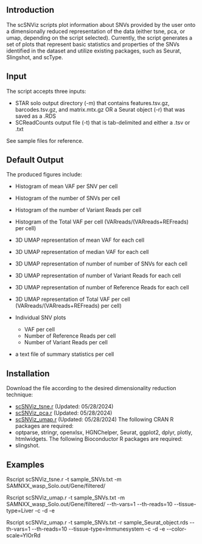 ## Introduction
The scSNViz scripts plot information about SNVs provided by the user onto a
dimensionally reduced representation of the data (either tsne, pca, or umap,
depending on the script selected). Currently, the script generates a set of 
plots that represent basic statistics and properties of the SNVs identified
in the dataset and utilize existing packages, such as Seurat, Slingshot, and scType.
 
## Input
The script accepts three inputs:
- STAR solo output directory (-m) that contains features.tsv.gz, barcodes.tsv.gz, and matrix.mtx.gz OR a Seurat object (-r) that was saved as a .RDS
- SCReadCounts output file (-t) that is tab-delimited and either a .tsv or .txt

See sample files for reference.

## Default Output
The produced figures include:
- Histogram of mean VAF per SNV per cell
- Histogram of the number of SNVs per cell
- Histogram of the number of Variant Reads per cell
- Histogram of the Total VAF per cell (VARreads/(VARreads+REFreads) per cell)
  
- 3D UMAP representation of mean VAF for each cell
- 3D UMAP representation of median VAF for each cell
- 3D UMAP representation of number of number of SNVs for each cell
- 3D UMAP representation of number of Variant Reads for each cell
- 3D UMAP representation of number of Reference Reads for each cell
- 3D UMAP representation of Total VAF per cell (VARreads/(VARreads+REFreads) per cell)

- Individual SNV plots
  - VAF per cell
  - Number of Reference Reads per cell
  - Number of Variant Reads per cell

- a text file of summary statistics per cell

## Installation

Download the file according to the desired dimensionality reduction technique: 
- [scSNViz_tsne.r](https://raw.githubusercontent.com/HorvathLab/NGS/master/scSNViz/scSNViz_tsne.r) (Updated: 05/28/2024)
- [scSNViz_pca.r](https://raw.githubusercontent.com/HorvathLab/NGS/master/scSNViz/scSNViz_pca.r) (Updated: 05/28/2024)
- [scSNViz_umap.r](https://raw.githubusercontent.com/HorvathLab/NGS/master/scSNViz/scSNViz_umap.r) (Updated: 05/28/2024)
The following CRAN R packages are required:
- optparse, stringr, openxlsx, HGNChelper, Seurat, ggplot2, dplyr, plotly, htmlwidgets.
The following Bioconductor R packages are required:
- slingshot.

## Examples

Rscript scSNViz_tsne.r -t sample_SNVs.txt -m SAMNXX_wasp_Solo.out/Gene/filtered/

Rscript scSNViz_umap.r -t sample_SNVs.txt -m SAMNXX_wasp_Solo.out/Gene/filtered/ --th-vars=1 --th-reads=10 --tissue-type=Liver -c -d -e

Rscript scSNViz_umap.r -t sample_SNVs.txt -r sample_Seurat_object.rds --th-vars=1 --th-reads=10 --tissue-type=Immunesystem -c -d -e --color-scale=YlOrRd






